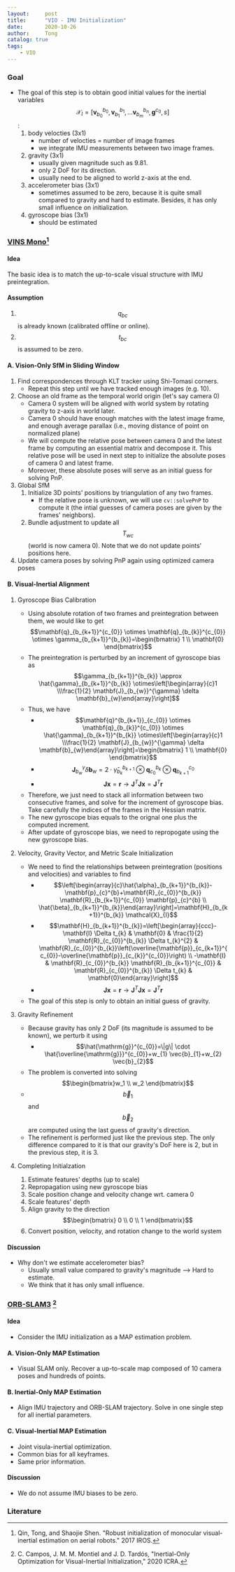 ```yaml
---
layout:     post
title:      "VIO - IMU Initialization"
date:       2020-10-26
author:     Tong
catalog: true
tags:
    - VIO
---
```


### Goal

- The goal of this step is to obtain good initial values for the inertial variables $$\mathcal{X}_{I}=\left[\mathbf{v}_{b_{0}}^{b_{0}}, \mathbf{v}_{b_{1}}^{b_{1}}, \ldots \mathbf{v}_{b_{m}}^{b_{n}}, \mathbf{g}^{c_{0}}, s\right]$$:
  1. body velocties (3x1)
     - number of velocties = number of image frames
     - we integrate IMU measurements between two image frames.
  2. gravity (3x1)
     - usually given magnitude such as 9.81.
     - only 2 DoF for its direction.
     - usually need to be aligned to world z-axis at the end.
  3. accelerometer bias (3x1)
     - sometimes assumed to be zero, because it is quite small compared to gravity and hard to estimate. Besides, it has only small influence on initialization.
  4. gyroscope bias (3x1)
     - should be estimated

### [VINS Mono](https://github.com/HKUST-Aerial-Robotics/VINS-Mono)[^Qin17]

#### Idea

The basic idea is to match the up-to-scale visual structure with IMU preintegration.

#### Assumption

1. $$q_{bc}$$ is already known (calibrated offline or online).
2. $$t_{bc}$$ is assumed to be zero.

#### A. Vision-Only SfM in Sliding Window

1. Find correspondences through KLT tracker using Shi-Tomasi corners.
   - Repeat this step until we have tracked enough images (e.g. 10).
2. Choose an old frame as the temporal world origin (let's say camera 0)
   - Camera 0 system will be aligned with world system by rotating gravity to z-axis in world later.
   - Camera 0 should have enough matches with the latest image frame, and enough average parallax (i.e., moving distance of point on normalized plane)
   - We will compute the relative pose between camera 0 and the latest frame by computing an essential matrix and decompose it. This relative pose will be used in next step to initialize the absolute poses of camera 0 and latest frame. 
   - Moreover, these absolute poses will serve as an initial guess for solving PnP.
3. Global SfM
   1. Initialize 3D points' positions by triangulation of any two frames. 
      - If the relative pose is unknown, we will use `cv::solvePnP` to compute it (the intial guesses of camera poses are given by the frames' neighbors). 
   2. Bundle adjustment to update all $$T_{wc}$$ (world is now camera 0). Note that we do not update points' positions here.
4. Update camera poses by solving PnP again using optimized camera poses

#### B. Visual-Inertial Alignment

1. Gyroscope Bias Calibration
   - Using absolute rotation of two frames and preintegration between them, we would like to get $$\mathbf{q}_{b_{k+1}}^{c_{0}} \otimes \mathbf{q}_{b_{k}}^{c_{0}} \otimes \gamma_{b_{k+1}}^{b_{k}}=\begin{bmatrix} 1 \\ \mathbf{0} \end{bmatrix}$$
   - The preintegration is perturbed by an increment of gyroscope bias as $$\gamma_{b_{k+1}}^{b_{k}} \approx \hat{\gamma}_{b_{k+1}}^{b_{k}} \otimes\left[\begin{array}{c}1 \\\frac{1}{2} \mathbf{J}_{b_{w}}^{\gamma} \delta \mathbf{b}_{w}\end{array}\right]$$
   - Thus, we have 
     - $$\mathbf{q}^{b_{k+1}}_{c_{0}} \otimes \mathbf{q}_{b_{k}}^{c_{0}} \otimes \hat{\gamma}_{b_{k+1}}^{b_{k}} \otimes\left[\begin{array}{c}1 \\\frac{1}{2} \mathbf{J}_{b_{w}}^{\gamma} \delta \mathbf{b}_{w}\end{array}\right]=\begin{bmatrix} 1 \\ \mathbf{0} \end{bmatrix}$$
     - $$\mathbf{J}_{b_{w}}^{\gamma} \delta \mathbf{b}_{w} = 2 \cdot \hat{\gamma}_{b_{k}}^{b_{k+1}} \otimes \mathbf{q}^{b_{k}}_{c_{0}} \otimes \mathbf{q}_{b_{k+1}}^{c_{0}}$$ 
     - $$\mathbf{J}\mathbf{x}=\mathbf{r} \rightarrow \mathbf{J}^{T}\mathbf{J}\mathbf{x}=\mathbf{J}^{T}\mathbf{r} $$
   - Therefore, we just need to stack all information between two consecutive frames, and solve for the increment of gyroscope bias. Take carefully the indices of the frames in the Hessian matrix.
   - The new gyroscope bias equals to the orignal one plus the computed increment.
   - After update of gyroscope bias, we need to repropogate using the new gyroscope bias.

2. Velocity, Gravity Vector, and Metric Scale Initialization
   - We need to find the relationships between preintegration (positions and velocities) and variables to find
     - $$\left[\begin{array}{c}\hat{\alpha}_{b_{k+1}}^{b_{k}}-\mathbf{p}_{c}^{b}+\mathbf{R}_{c_{0}}^{b_{k}} \mathbf{R}_{b_{k+1}}^{c_{0}} \mathbf{p}_{c}^{b} \\ \hat{\beta}_{b_{k+1}}^{b_{k}}\end{array}\right]=\mathbf{H}_{b_{k+1}}^{b_{k}} \mathcal{X}_{I}$$
     - $$\mathbf{H}_{b_{k+1}}^{b_{k}}=\left[\begin{array}{ccc}-\mathbf{I} \Delta t_{k} & \mathbf{0} & \frac{1}{2} \mathbf{R}_{c_{0}}^{b_{k}} \Delta t_{k}^{2}  & \mathbf{R}_{c_{0}}^{b_{k}}\left(\overline{\mathbf{p}}_{c_{k+1}}^{c_{0}}-\overline{\mathbf{p}}_{c_{k}}^{c_{0}}\right) \\ -\mathbf{I} & \mathbf{R}_{c_{0}}^{b_{k}} \mathbf{R}_{b_{k+1}}^{c_{0}} & \mathbf{R}_{c_{0}}^{b_{k}} \Delta t_{k} & \mathbf{0}\end{array}\right]$$
     - $$\mathbf{J}\mathbf{x}=\mathbf{r} \rightarrow \mathbf{J}^{T}\mathbf{J}\mathbf{x}=\mathbf{J}^{T}\mathbf{r} $$
   - The goal of this step is only to obtain an initial guess of gravity.
3. Gravity Refinement
   - Because gravity has only 2 DoF (its magnitude is assumed to be known), we perturb it using 
     - $$\hat{\mathrm{g}}^{c_{0}}=\|g\| \cdot \hat{\overline{\mathrm{g}}}^{c_{0}}+w_{1} \vec{b}_{1}+w_{2} \vec{b}_{2}$$
   - The problem is converted into solving $$\begin{bmatrix}w_1 \\ w_2 \end{bmatrix}$$
   - $$\vec{b}_{1}$$ and $$\vec{b}_{2}$$ are computed using the last guess of gravity's direction.
   - The refinement is performed just like the previous step. The only difference compared to it is that our gravity's DoF here is 2, but in the previous step, it is 3.
4. Completing Initialzation
   1. Estimate features' depths (up to scale)
   2. Repropagation using new gyroscope bias
   3. Scale position change and velocity change wrt. camera 0
   4. Scale features' depth
   5. Align gravity to the direction $$\begin{bmatrix} 0 \\ 0 \\ 1 \end{bmatrix}$$
   6. Convert position, velocity, and rotation change to the world system

#### Discussion

- Why don't we estimate accelerometer bias?
   - Usually small value compared to gravity's magnitude --> Hard to estimate.
   - We think that it has only small influence.

### [ORB-SLAM3](https://github.com/UZ-SLAMLab/ORB_SLAM3) [^Campos20]

#### Idea

- Consider the IMU initialization as a MAP estimation problem.

#### A. Vision-Only MAP Estimation

- Visual SLAM only. Recover a up-to-scale map composed of 10 camera poses and hundreds of points.

#### B. Inertial-Only MAP Estimation

- Align IMU trajectory and ORB-SLAM trajectory. Solve in one single step for all inertial parameters. 

#### C. Visual-Inertial MAP Estimation

- Joint visula-inertial optimization.
- Common bias for all keyframes.
- Same prior information.

#### Discussion

- We do not assume IMU biases to be zero.

### Literature

[^Qin17]: Qin, Tong, and Shaojie Shen. "Robust initialization of monocular visual-inertial estimation on aerial robots." 2017 IROS.

[^Campos20]: C. Campos, J. M. M. Montiel and J. D. Tardós, "Inertial-Only Optimization for Visual-Inertial Initialization," 2020 ICRA.